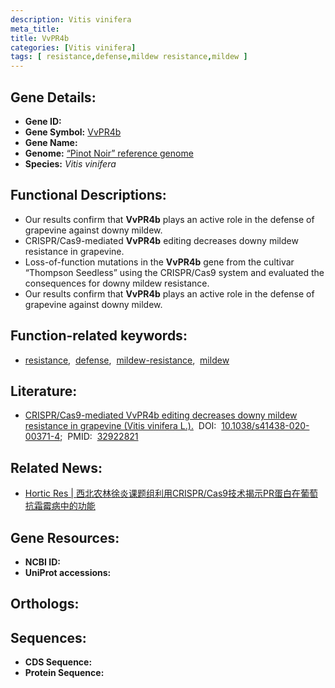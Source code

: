 ```yaml
---
description: Vitis vinifera
meta_title:
title: VvPR4b
categories: [Vitis vinifera]
tags: [ resistance,defense,mildew resistance,mildew ]
---
```


## Gene Details:
- **Gene ID:**	[]()
- **Gene Symbol:** <u> VvPR4b </u>
- **Gene Name:** 
- **Genome:** [“Pinot Noir” reference genome]()
- **Species:** *Vitis vinifera*

## Functional Descriptions:
   - Our results confirm that **VvPR4b** plays an active role in the defense of grapevine against downy mildew.
   - CRISPR/Cas9-mediated **VvPR4b** editing decreases downy mildew resistance in grapevine.
   - Loss-of-function mutations in the **VvPR4b** gene from the cultivar “Thompson Seedless” using the CRISPR/Cas9 system and evaluated the consequences for downy mildew resistance.
   - Our results confirm that **VvPR4b** plays an active role in the defense of grapevine against downy mildew.

## Function-related keywords:
   - [resistance](/tags/resistance/),&nbsp;&nbsp;[defense](/tags/defense/),&nbsp;&nbsp;[mildew-resistance](/tags/mildew-resistance/),&nbsp;&nbsp;[mildew](/tags/mildew/)

## Literature:
   - [CRISPR/Cas9-mediated VvPR4b editing decreases downy mildew resistance in grapevine (Vitis vinifera L.).]( https://academic.oup.com/hr/article/doi/10.1038/s41438-020-00371-4/6445521?login=false)&nbsp;&nbsp;DOI:&nbsp;&nbsp;[10.1038/s41438-020-00371-4](https://academic.oup.com/hr/article/doi/10.1038/s41438-020-00371-4/6445521?login=false);&nbsp;&nbsp;PMID:&nbsp;&nbsp;[32922821](https://pubmed.ncbi.nlm.nih.gov/32922821/)

## Related News:
   - [Hortic Res | 西北农林徐炎课题组利用CRISPR/Cas9技术揭示PR蛋白在葡萄抗霜霉病中的功能](https://mp.weixin.qq.com/s?__biz=Mzg3MDEwNDEyMg==&mid=2247495713&idx=4&sn=aba6f29dfe5ccf21f31d9ecfb3458ba6&chksm=ce905d74f9e7d46225768d2ebe08c319874ae6cde5aa28dba9c49d7f5579a9568c5af5c36b78&scene=27#wechat_redirect)

## Gene Resources:
- **NCBI ID:**  [](https://www.ncbi.nlm.nih.gov/gene/?term=)
- **UniProt accessions:** [](https://www.uniprot.org/uniprotkb//entry)

## Orthologs:

## Sequences:
- **CDS Sequence:**
- **Protein Sequence:**
